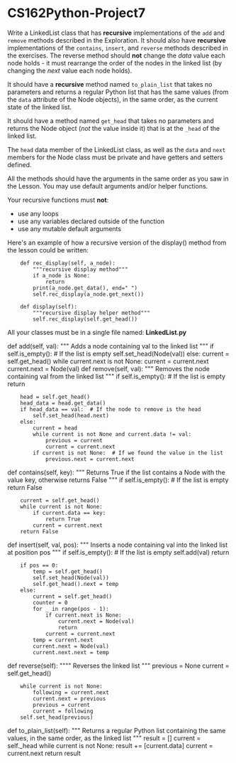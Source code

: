 # CS162Python-Project7
Write a LinkedList class that has **recursive** implementations of the `add` and `remove` methods described in the Exploration.  It should also have **recursive** implementations of the `contains`, `insert`, and `reverse` methods described in the exercises.  The reverse method should **not** change the _data_ value each node holds - it must rearrange the order of the nodes in the linked list (by changing the _next_ value each node holds).

It should have a **recursive** method named `to_plain_list` that takes no parameters and returns a regular Python list that has the same values (from the `data` attribute of the Node objects), in the same order, as the current state of the linked list.

It should have a method named `get_head` that takes no parameters and returns the Node object (_not_ the value inside it) that is at the `_head` of the linked list.

The `head` data member of the LinkedList class, as well as the `data` and `next` members for the Node class must be private and have getters and setters defined.

All the methods should have the arguments in the same order as you saw in the Lesson. You may use default arguments and/or helper functions. 

Your recursive functions must **not**:
* use any loops
* use any variables declared outside of the function
* use any mutable default arguments

Here's an example of how a recursive version of the display() method from the lesson could be written:
```
    def rec_display(self, a_node):
        """recursive display method"""
        if a_node is None:
            return
        print(a_node.get_data(), end=" ")
        self.rec_display(a_node.get_next())

    def display(self):
        """recursive display helper method"""
        self.rec_display(self.get_head())
```

All your classes must be in a single file named: **LinkedList.py**

def add(self, val):
        """
        Adds a node containing val to the linked list
        """
        if self.is_empty():  # If the list is empty
            self.set_head(Node(val))
        else:
            current = self.get_head()
            while current.next is not None:
                current = current.next
            current.next = Node(val)
def remove(self, val):
        """
        Removes the node containing val from the linked list
        """
        if self.is_empty():  # If the list is empty
            return

        head = self.get_head()
        head_data = head.get_data()
        if head_data == val:  # If the node to remove is the head
            self.set_head(head.next)
        else:
            current = head
            while current is not None and current.data != val:
                previous = current
                current = current.next
            if current is not None:  # If we found the value in the list
                previous.next = current.next
 def contains(self, key):
        """
        Returns True if the list contains a Node with the value key,
        otherwise returns False
        """
        if self.is_empty():  # If the list is empty
            return False

        current = self.get_head()
        while current is not None:
            if current.data == key:
                return True
            current = current.next
        return False
def insert(self, val, pos):
        """
        Inserts a node containing val into the linked list at position pos
        """
        if self.is_empty():  # If the list is empty
            self.add(val)
            return

        if pos == 0:
            temp = self.get_head()
            self.set_head(Node(val))
            self.get_head().next = temp
        else:
            current = self.get_head()
            counter = 0
            for _ in range(pos - 1):
                if current.next is None:
                    current.next = Node(val)
                    return
                current = current.next
            temp = current.next
            current.next = Node(val)
            current.next.next = temp
 def reverse(self):
        """"
        Reverses the linked list
        """
        previous = None
        current = self.get_head()

        while current is not None:
            following = current.next
            current.next = previous
            previous = current
            current = following
        self.set_head(previous)
  def to_plain_list(self):
        """
               Returns a regular Python list containing the same values,
               in the same order, as the linked list
               """
        result = []
        current = self._head
        while current is not None:
            result += [current.data]
            current = current.next
        return result

